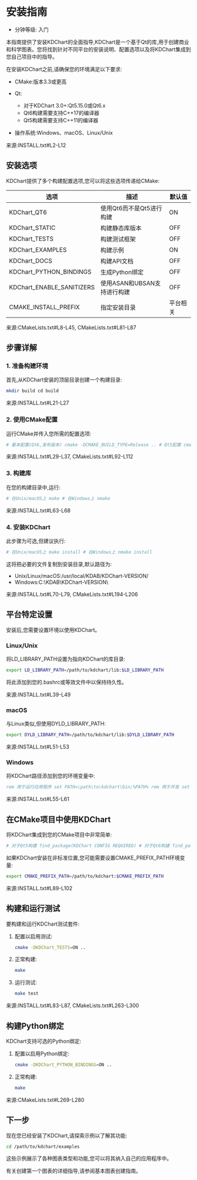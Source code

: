 # 安装指南

- 分钟等级: 入门

本指南提供了安装KDChart的全面指导,KDChart是一个基于Qt的库,用于创建商业和科学图表。您将找到针对不同平台的安装说明、配置选项以及将KDChart集成到您自己项目中的指导。

在安装KDChart之前,请确保您的环境满足以下要求:

* CMake:版本3.3或更高
* Qt:

  + 对于KDChart 3.0+:Qt5.15.0或Qt6.x
  + Qt6构建需要支持C++17的编译器
  + Qt5构建需要支持C++11的编译器
* 操作系统:Windows、macOS、Linux/Unix

来源:INSTALL.txt#L2-L12

## 安装选项

KDChart提供了多个构建配置选项,您可以将这些选项传递给CMake:

| 选项 | 描述 | 默认值 |
| --- | --- | --- |
| KDChart\_QT6 | 使用Qt6而不是Qt5进行构建 | ON |
| KDChart\_STATIC | 构建静态库版本 | OFF |
| KDChart\_TESTS | 构建测试框架 | OFF |
| KDChart\_EXAMPLES | 构建示例 | ON |
| KDChart\_DOCS | 构建API文档 | OFF |
| KDChart\_PYTHON\_BINDINGS | 生成Python绑定 | OFF |
| KDChart\_ENABLE\_SANITIZERS | 使用ASAN和UBSAN支持进行构建 | OFF |
| CMAKE\_INSTALL\_PREFIX | 指定安装目录 | 平台相关 |

来源:CMakeLists.txt#L8-L45, CMakeLists.txt#L81-L87

## 步骤详解

### 1. 准备构建环境

首先,从KDChart安装的顶层目录创建一个构建目录:

```bash
mkdir build cd build
```

来源:INSTALL.txt#L21-L27

### 2. 使用CMake配置

运行CMake并传入您所需的配置选项:

```bash
# 基本配置(Qt6,发布版本) cmake -DCMAKE_BUILD_TYPE=Release .. # Qt5配置 cmake -DKDChart_QT6=OFF -DCMAKE_BUILD_TYPE=Release .. # 静态库构建 cmake -DKDChart_STATIC=ON -DCMAKE_BUILD_TYPE=Release .. # 自定义安装目录 cmake -DCMAKE_BUILD_TYPE=Release -DCMAKE_INSTALL_PREFIX=/path/to/install ..
```

来源:INSTALL.txt#L29-L37, CMakeLists.txt#L92-L112

### 3. 构建库

在您的构建目录中,运行:

```bash
# 在Unix/macOS上 make # 在Windows上 nmake
```

来源:INSTALL.txt#L63-L68

### 4. 安装KDChart

此步骤为可选,但建议执行:

```bash
# 在Unix/macOS上 make install # 在Windows上 nmake install
```

这将把必要的文件复制到安装目录,默认路径为:

* Unix/Linux/macOS:/usr/local/KDAB/KDChart-VERSION/
* Windows:C:\KDAB\KDChart-VERSION\

来源:INSTALL.txt#L70-L79, CMakeLists.txt#L194-L206

## 平台特定设置

安装后,您需要设置环境以使用KDChart。

### Linux/Unix

将LD\_LIBRARY\_PATH设置为指向KDChart的库目录:

```bash
export LD_LIBRARY_PATH=/path/to/kdchart/lib:$LD_LIBRARY_PATH
```

将此添加到您的.bashrc或等效文件中以保持持久性。

来源:INSTALL.txt#L39-L49

### macOS

与Linux类似,但使用DYLD\_LIBRARY\_PATH:

```bash
export DYLD_LIBRARY_PATH=/path/to/kdchart/lib:$DYLD_LIBRARY_PATH
```

来源:INSTALL.txt#L51-L53

### Windows

将KDChart路径添加到您的环境变量中:

```cmd
rem 用于运行应用程序 set PATH=\path\to\kdchart\bin;%PATH% rem 用于开发 set LIB=\path\to\kdchart\lib;%LIB%
```

来源:INSTALL.txt#L55-L61

## 在CMake项目中使用KDChart

将KDChart集成到您的CMake项目中非常简单:

```cmake
# 对于Qt5构建 find_package(KDChart CONFIG REQUIRED) # 对于Qt6构建 find_package(KDChart-qt6 CONFIG REQUIRED) # 将您的目标链接到KDChart target_link_libraries(your_target KDChart::kdchart)
```

如果KDChart安装在非标准位置,您可能需要设置CMAKE\_PREFIX\_PATH环境变量:

```bash
export CMAKE_PREFIX_PATH=/path/to/kdchart:$CMAKE_PREFIX_PATH
```

来源:INSTALL.txt#L89-L102

## 构建和运行测试

要构建和运行KDChart测试套件:

1. 配置以启用测试:

   ```bash
   cmake -DKDChart_TESTS=ON ..
   ```
2. 正常构建:

   ```bash
   make
   ```
3. 运行测试:

   ```bash
   make test
   ```

来源:INSTALL.txt#L83-L87, CMakeLists.txt#L263-L300

## 构建Python绑定

KDChart支持可选的Python绑定:

1. 配置以启用Python绑定:

   ```bash
   cmake -DKDChart_PYTHON_BINDINGS=ON ..
   ```
2. 正常构建:

   ```bash
   make
   ```

来源:CMakeLists.txt#L269-L280

## 下一步

现在您已经安装了KDChart,请探索示例以了解其功能:

```bash
cd /path/to/kdchart/examples
```

这些示例展示了各种图表类型和功能,您可以将其纳入自己的应用程序中。

有关创建第一个图表的详细指导,请参阅基本图表创建指南。